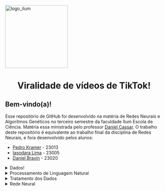 <img src="https://upload.wikimedia.org/wikipedia/commons/thumb/9/9e/Ilumlogo.pdf/page1-1200px-Ilumlogo.pdf.jpg" alt="logo_ilum" width="200"/>
<h1 align="center"> Viralidade de vídeos de TikTok! </h1>

## Bem-vindo(a)!

Esse repositório de GitHub foi desenvolvido na matéria de Redes Neurais e Algoritmos Genéticos no terceiro semestre da faculdade Ilum Escola de Ciência. Matéria essa ministrada pelo professor [Daniel Cassar](https://github.com/drcassar). O trabalho deste repositório é equivalente ao trabalho final da disciplina de Redes Neurais, e fora desenvolvido pelos alunos:
+ [Pedro Kramer](https://github.com/pedrokramer) - 23013
+ [Iasodara Lima](https://github.com/Iasodara) - 23005
+ [Daniel Bravin](https://github.com/MrBravin) - 23020

<details>
    
<summary>Dados!</summary>
    
[tiktok_dataset.csv](https://github.com/pedrokramer/NN_TikTok_Virality/blob/main/tiktok_dataset.csv) são os dados que utilizamos, disponibilizados no [Kaggle](https://www.kaggle.com/datasets/yakhyojon/tiktok) , de engajamento em vídeos do tiktok. Esse dataset contém 19383 exemplos(vídeos) e contém os seguintes atributos: 
  
+ claim_status: Se o vídeo é um vídeo de afirmação ou opinião, é uma string que pode conter "claim" ou "opinion" como inputs.
+ video_id: É o número de identificação do vídeo.
+ video_duration_sec: É a duração do vídeo em segundos.
+ video_transcription_text: É a transcrição (Linguagem Natural) do que é falado nesse vídeo.
+ verified_status: É o status de verificação do perfil que postou o vídeo em questão. Uma string que pode conter "verified" ou "not verified".
+ author_ban_status: É o status de banimento do perfil que postou o vídeo. Pode conter três possíveis strings: “active”, “under scrutiny”, ou “banned”.
+ video_like_count: É a contagem de likes que o vídeo recebeu, em inteiro.
+ video_share_count: É a contagem de compartilhamentos que um vídeo recebeu. Em inteiro.
+ video_download_count: É a contagem de download que um vídeo recebeu. Em inteiro.
+ video_comment_count: É a contagem de comentários que um vídeo recebeu. Em inteiro.
+ video_view_count: Quantidade de visualizações. Nosso target!


</p>
</details>

<details>
    
<summary>Processamento de Linguagem Natural</summary>

  Todo o processo de tratamento de NL (Natural Language) foi feita no arquivo [LSA_COSINES.py](https://github.com/pedrokramer/NN_TikTok_Virality/blob/main/LSA_COSINES.py) . Os processos feitos foram os seguintes:
  
  ### Tokenização e Bag-of-Words
  + A tokenização foi feita pela biblioteca 'spacy'. Os tokens passaram por lemmarization: um processo que transforma palavras de mesma origem semântica em uma só, como transformar kissing, kissed, kiss em kiss. Além disso não foram pegadas pontuações ('!', '.', ',' e etc), espaços e stop-words (verbo to be, pronomes, "of", "from").
  + O processo de tokenização e criação da bag-of-words (BOW) foi simultâneo, a tokenização de cada exemplo criava uma nova chave para o dicionário "cont" que tinha como valor um dicionário que tinha chaves para cada palavra e quantidade que elas aparecem na setença daquele vídeo
  + Esse processo resulta numa matriz (doc x token) chamada de bag-of-words.
  + Foi tirado a palavra "moon" porque estava degenerada (tinha correlação com todos os tópicos de LSA, que será visto mais pra frente)
  + Foi tirado palavras que aparecem menos de 5 vezes que que aparecem mais de 1/1.1 ou aproximadamente 90% dos exemplos
    
  ### TF-iDF
  <img src="https://miro.medium.com/v2/resize:fit:1400/1*V9ac4hLVyms79jl65Ym_Bw.jpeg" alt="tfidf" width="500"/>
  
  + O TF-iDF (term frequency-inverse document frequency) é uma medida estatística de o quão a palavra é relevante para um documento x num conjunto de documentos. Seu cálculo é de valor a valor da matriz BOW, e seu cálculo da pela imagem acima [Fonte](https://ted-mei.medium.com/demystify-tf-idf-in-indexing-and-ranking-5c3ae88c3fa0).
  + Foi feito pela biblioteca Scikit Learn [TfidfTransformer](https://scikit-learn.org/stable/modules/generated/sklearn.feature_extraction.text.TfidfTransformer.html).
  + Foi devolvido uma matriz BOW pós tratamento de TF-iDF (doc x token)
    
  ### Latent Semantic Analysis
  + Latent Semantic Analysis (LSA) ou Análise latente de semântica é um processo de criação de tópicos que tenta separar palavras em tópicos por meio de decomposição SVD da matriz transposta da BOW pós TF-iDF
  + A decomposição SVD usada foi o [Truncated SVD](https://scikit-learn.org/stable/modules/generated/sklearn.decomposition.TruncatedSVD.html) do Scikit Learn, com o máximo de 100 composições
  + A matriz importante do SVD é a matriz U, que ao receber uma matriz BOW transposta (token X doc) devolve uma matriz token x 'token'. Entretanto, pela maneira que é organizado a matriz U do SVD funciona, as colunas perdem o significado de token ganhado dando valores de correlação dos tokens (linhas) com esse tópico indefinido. A matriz que representa a U (token x tópico) está salva como [U_SVD_tktk_.1.csv](https://github.com/pedrokramer/NN_TikTok_Virality/blob/main/U_SVD_tktk_.1.csv).
  + Pegando apenas as 10 palavras com maiores valores de cada tópico, foi feita uma matriz palavra(10) por tópico(100) chamada [Word_Vects_tktk_1.1.csv](https://github.com/pedrokramer/NN_TikTok_Virality/blob/main/Word_Vects_tktk_1.1.csv). Essa matriz é importante para ter uma ideia sobre o que cada tópico trata. Ela não é utilizada para outros fins além de análise visual.
  + Obs: Pela maneira que o SVD decompõe, os tópicos ficam em ordem de maior variância e menos degeneração de palavras, ou seja, a medida que os tópicos (colunas) vão passando, maior será a repetição de palavras entre os tópicos levando a tópicos sem variância entre si
  + Obs 2: Esses tópicos podem ser vistos como vetores num hiperplano onde cada token se torna uma base desse espaço

 ### Semelhança de Cossenos
Para fins de treino da Rede Neural, usar o valor de TF-iDF como um atributo de treinamento seria muito custoso, já que após a tokenização havia 568 tokens, e cada um deveria ser um dado de entrada. Então a maneira de solucionar isso foi tirando a semelhança de cosseno de cada descrição de vídeo, ou seja, cada linha da BOW com os 10 primeiros tópicos. (Essa escolha de tópicos foi arbritária, sob orientação do Prof. Amauri Jardim de Paula. Isso porque os tópicos, geralmente, após o 10º se tornam muito degenerados entre si). Os passos tomados então foram:
+ Pegar cada linha da matriz TF-iDF e calcular a semelhança de cosseno dos 10 primeiros tópicos da matriz transposta da matriz U (É necessário que seja a matriz U seja transposta para que ela fique em tópicos x token, para que as arrays que formam essa matriz tenham as mesmas dimensões as arrays da matriz TF-iDF [doc x token], assim a comparar linha por linha elas teram as mesmas dimensões)
+ Com todas as semelhanças de cosseno feitas entre as arrays de TF-iDF e 10ºs Tópicos, elas são normalizadas por max-mean e adicionadas no dataset com os outros atributos e targets chamado [tiktok_nlp_data.csv](https://github.com/pedrokramer/NN_TikTok_Virality/blob/main/tiktok_nlp_data.csv)


</p>
</details>

<details>
<summary>Tratamento dos Dados</summary>

Os seguintes tratamentos feitos no notebook [data_tiktok_treat.ipynb](https://github.com/pedrokramer/NN_TikTok_Virality/blob/main/data_tiktok_treat.ipynb) foram:

+ Os dados de 'claim_status' e 'verified_status' foram transformados em binário, 'claim' -> 1 e 'opinion' -> 0; 'verified' -> 1 e 'not verified' -> 0.
+ 'author_ban_status' passou por um processo de [OneHotEnconder](https://scikit-learn.org/stable/modules/generated/sklearn.preprocessing.OneHotEncoder.html) do Scikit Learn.
+ 'video_duration_sec','video_view_count', 'video_like_count', 'video_share_count', 'video_download_count' e 'video_comment_count' tiveram seus valores normalizados pelo [MaxAbsScaler](https://scikit-learn.org/stable/modules/generated/sklearn.preprocessing.MaxAbsScaler.html) do Scikit Learn
+ Todas alterações foram salvas em um arquivo csv chamado [tiktok_treated_data.csv](https://github.com/pedrokramer/NN_TikTok_Virality/blob/main/tiktok_treated_data.csv).

</p>
</details>

<details>
<summary>Rede Neural</summary>

A rede neural teve sua arquitetura e treinamentos feitos no notebook [Trabalho_REDES.ipynb](https://github.com/pedrokramer/NN_TikTok_Virality/blob/main/Trabalho_REDES.ipynb).

### Arquitetura da Rede
+ A rede é uma MLP (Multilayer Perceptron) e teve suas combinações de arquiteturas possíveis definidas na classe de python 'view_predictor_MLP'. Foi utilizado pytorch para esse processo
+ Tem função de perda de MSE
+ Foram definidas duas possíveis funções de ativação: ReLU ou Sigmoid (hiperparâmetro).
+ Tem o otimizador por descida do gradiente com taxa de aprendizado indefinida (hiperparâmetro).
+ Tem DropOut com taxa de dropout indefinida (hiperparâmetro).
+ Outros hiperparâmetros são a quantidade de camadas e de neurônios por camada.

  ### Treinamento Otimizado da Rede e busca de melhores hiperparâmetros
+ A backpropragation é feito com 1000 épocas. Foi usado a biblioteca Pytorch.
+ Para encontrar os melhores hiperparâmetros foi usado o Optuna. Foi feito um estudo de Optuna que fez 500 tentativas com MSE como métrica para minimizar, essa escolha por busca em grade
+ Melhor arquitetura encontrada explicitada no notebook [Trabalho_REDES.ipynb](https://github.com/pedrokramer/NN_TikTok_Virality/blob/main/Trabalho_REDES.ipynb).
</p>
</details>

